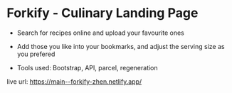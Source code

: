 # Forkify - Culinary Landing Page

- Search for recipes online and upload your favourite ones
- Add those you like into your bookmarks, and adjust the serving size as you prefered

- Tools used: Bootstrap, API, parcel, regeneration

live url: https://main--forkify-zhen.netlify.app/
